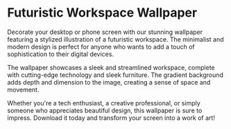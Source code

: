 <!--
Write me markdown content of website with wallpaper:

"A wallpaper featuring a stylized illustration of a futuristic workspace, with a minimalist and modern design, set against a gradient background."

The header of the page should not be copy of the text but rather a real content of the website which is using this wallpaper.
-->

<!--font:Poppins-->

# Futuristic Workspace Wallpaper

Decorate your desktop or phone screen with our stunning wallpaper featuring a stylized illustration of a futuristic workspace. The minimalist and modern design is perfect for anyone who wants to add a touch of sophistication to their digital devices.

The wallpaper showcases a sleek and streamlined workspace, complete with cutting-edge technology and sleek furniture. The gradient background adds depth and dimension to the image, creating a sense of space and movement.

Whether you're a tech enthusiast, a creative professional, or simply someone who appreciates beautiful design, this wallpaper is sure to impress. Download it today and transform your screen into a work of art!
